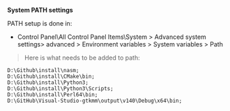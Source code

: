 **System PATH settings**

PATH setup is done in:
* Control Panel\All Control Panel Items\System > Advanced system settings> advanced > Environment variables > System variables > Path

>Here is what needs to be added to path:

	D:\Github\install\nasm;
	D:\Github\install\CMake\bin;
	D:\Github\install\Python3;
	D:\Github\install\Python3\Scripts;
	D:\Github\install\Perl64\bin;
	D:\GitHub\Visual-Studio-gtkmm\output\v140\Debug\x64\bin;